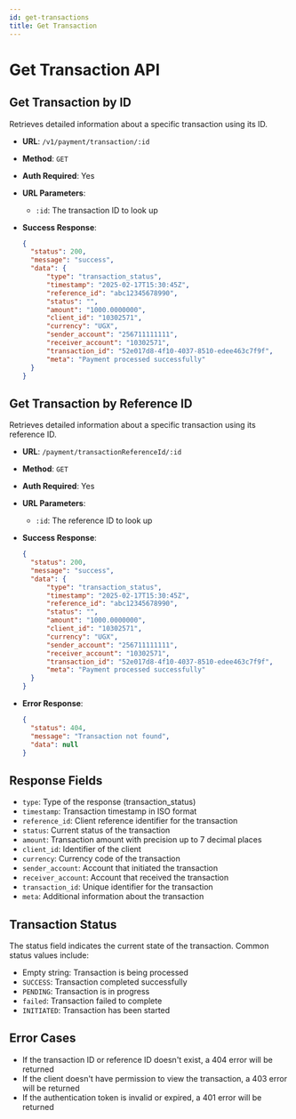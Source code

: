 ```yaml
---
id: get-transactions
title: Get Transaction
---
```


# Get Transaction API

## Get Transaction by ID

Retrieves detailed information about a specific transaction using its ID.

- **URL**: `/v1/payment/transaction/:id`
- **Method**: `GET`
- **Auth Required**: Yes
- **URL Parameters**:
  - `:id`: The transaction ID to look up

- **Success Response**:
  ```json
  {
    "status": 200,
    "message": "success",
    "data": {
        "type": "transaction_status",
        "timestamp": "2025-02-17T15:30:45Z",
        "reference_id": "abc12345678990",
        "status": "",
        "amount": "1000.0000000",
        "client_id": "10302571",
        "currency": "UGX",
        "sender_account": "256711111111",
        "receiver_account": "10302571",
        "transaction_id": "52e017d8-4f10-4037-8510-edee463c7f9f",
        "meta": "Payment processed successfully"
    }
  }
  ```

## Get Transaction by Reference ID

Retrieves detailed information about a specific transaction using its reference ID.

- **URL**: `/payment/transactionReferenceId/:id`
- **Method**: `GET`
- **Auth Required**: Yes
- **URL Parameters**:
  - `:id`: The reference ID to look up

- **Success Response**:
  ```json
  {
    "status": 200,
    "message": "success",
    "data": {
        "type": "transaction_status",
        "timestamp": "2025-02-17T15:30:45Z",
        "reference_id": "abc12345678990",
        "status": "",
        "amount": "1000.0000000",
        "client_id": "10302571",
        "currency": "UGX",
        "sender_account": "256711111111",
        "receiver_account": "10302571",
        "transaction_id": "52e017d8-4f10-4037-8510-edee463c7f9f",
        "meta": "Payment processed successfully"
    }
  }
  ```

- **Error Response**:
  ```json
  {
    "status": 404,
    "message": "Transaction not found",
    "data": null
  }
  ```

## Response Fields

- `type`: Type of the response (transaction_status)
- `timestamp`: Transaction timestamp in ISO format
- `reference_id`: Client reference identifier for the transaction
- `status`: Current status of the transaction
- `amount`: Transaction amount with precision up to 7 decimal places
- `client_id`: Identifier of the client
- `currency`: Currency code of the transaction
- `sender_account`: Account that initiated the transaction
- `receiver_account`: Account that received the transaction
- `transaction_id`: Unique identifier for the transaction
- `meta`: Additional information about the transaction

## Transaction Status

The status field indicates the current state of the transaction. Common status values include:
- Empty string: Transaction is being processed
- `SUCCESS`: Transaction completed successfully
- `PENDING`: Transaction is in progress
- `failed`: Transaction failed to complete
- `INITIATED`: Transaction has been started

## Error Cases

- If the transaction ID or reference ID doesn't exist, a 404 error will be returned
- If the client doesn't have permission to view the transaction, a 403 error will be returned
- If the authentication token is invalid or expired, a 401 error will be returned